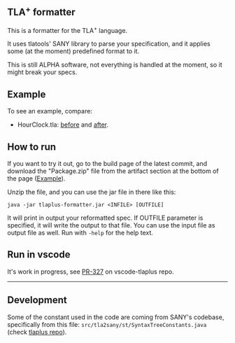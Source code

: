 ## TLA<sup>+</sup> formatter
This is a formatter for the TLA<sup>+</sup> language. 

It uses tlatools' SANY library to parse your specification, and it applies some (at the moment) predefined format to it.

This is still ALPHA software, not everything is handled at the moment, so it might break your specs.


## Example
To see an example, compare:
* HourClock.tla: [before](https://github.com/FedericoPonzi/tlaplus-formatter/blob/main/src/test/resources/inputs/HourClock.tla) and [after](https://github.com/FedericoPonzi/tlaplus-formatter/blob/main/src/test/resources/outputs/HourClock.tla).

## How to run
If you want to try it out, go to the build page of the latest commit, and download the "Package.zip" file from the artifact section at the bottom of the page ([Example](https://github.com/FedericoPonzi/tlaplus-formatter/actions/runs/10027954925)).

Unzip the file, and you can use the jar file in there like this:
```
java -jar tlaplus-formatter.jar <INFILE> [OUTFILE]
```

It will print in output your reformatted spec. If OUTFILE parameter is specified, it will write the output to that file.
You can use the input file as output file as well. Run with `-help` for the help text. 

## Run in vscode
It's work in progress, see [PR-327](https://github.com/tlaplus/vscode-tlaplus/pull/327/files) on vscode-tlaplus repo.


---

## Development
Some of the constant used in the code are coming from SANY's codebase, specifically from this file: `src/tla2sany/st/SyntaxTreeConstants.java` (check [tlaplus repo](https://github.com/tlaplus/tlaplus/)).
